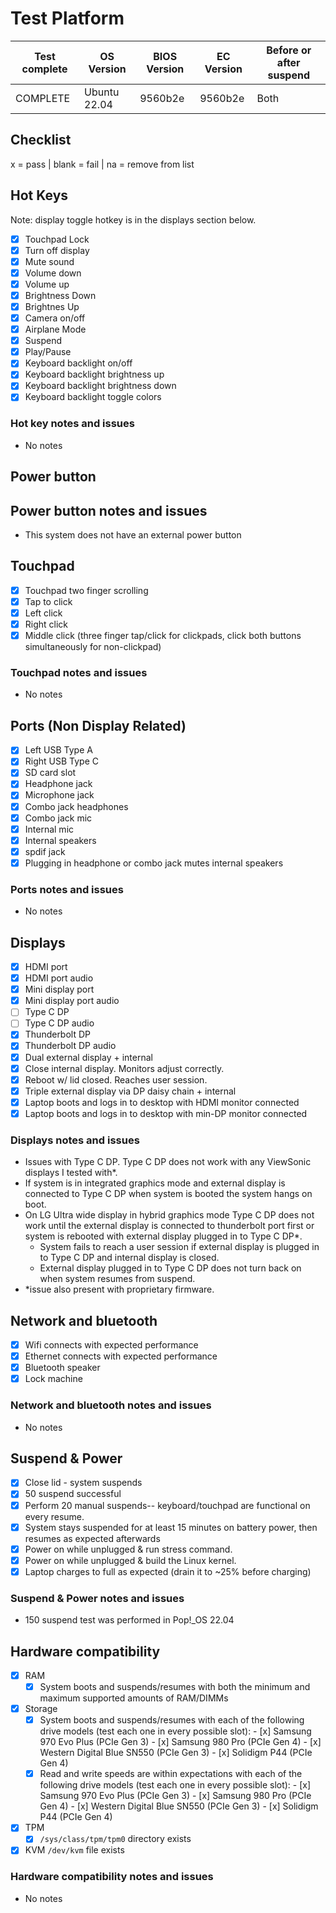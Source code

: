 # Test Platform

| Test complete | OS Version     | BIOS Version | EC Version | Before or after suspend |
| ------------- | -------------- | ------------ | ---------- | ----------------------- |
|   COMPLETE    | Ubuntu 22.04   | 9560b2e      | 9560b2e    | Both                    |

## Checklist

x = pass | blank = fail | na = remove from list

## Hot Keys

Note: display toggle hotkey is in the displays section below.

- [x] Touchpad Lock
- [x] Turn off display
- [x] Mute sound
- [x] Volume down
- [x] Volume up
- [x] Brightness Down
- [x] Brightnes Up
- [x] Camera on/off
- [x] Airplane Mode
- [x] Suspend
- [x] Play/Pause
- [x] Keyboard backlight on/off
- [x] Keyboard backlight brightness up
- [x] Keyboard backlight brightness down
- [x] Keyboard backlight toggle colors

### Hot key notes and issues

- No notes

## Power button

## Power button notes and issues

- This system does not have an external power button

## Touchpad

- [x] Touchpad two finger scrolling
- [x] Tap to click
- [x] Left click
- [x] Right click
- [x] Middle click (three finger tap/click for clickpads, click both buttons simultaneously for non-clickpad)

### Touchpad notes and issues

- No notes

## Ports (Non Display Related)

- [x] Left USB Type A
- [x] Right USB Type C
- [x] SD card slot
- [x] Headphone jack
- [x] Microphone jack
- [x] Combo jack headphones
- [x] Combo jack mic
- [x] Internal mic
- [x] Internal speakers
- [x] spdif jack
- [x] Plugging in headphone or combo jack mutes internal speakers

### Ports notes and issues

- No notes

## Displays

- [x] HDMI port
- [x] HDMI port audio
- [x] Mini display port
- [x] Mini display port audio
- [ ] Type C DP
- [ ] Type C DP audio
- [x] Thunderbolt DP
- [x] Thunderbolt DP audio
- [x] Dual external display + internal
- [x] Close internal display. Monitors adjust correctly.
- [x] Reboot w/ lid closed. Reaches user session.
- [x] Triple external display via DP daisy chain + internal
- [x] Laptop boots and logs in to desktop with HDMI monitor connected
- [x] Laptop boots and logs in to desktop with min-DP monitor connected

### Displays notes and issues

- Issues with Type C DP. Type C DP does not work with any ViewSonic displays I tested with*.
- If system is in integrated graphics mode and external display is connected to Type C DP when system is booted the system hangs on boot.
- On LG Ultra wide display in hybrid graphics mode Type C DP does not work until the external display is connected to thunderbolt port first or system is rebooted with external display plugged in to Type C DP*.
  - System fails to reach a user session if external display is plugged in to Type C DP and internal display is closed.
  - External display plugged in to Type C DP does not turn back on when system resumes from suspend.
- *issue also present with proprietary firmware.

## Network and bluetooth

- [x] Wifi connects with expected performance
- [x] Ethernet connects with expected performance
- [x] Bluetooth speaker
- [x] Lock machine

### Network and bluetooth notes and issues

- No notes

## Suspend & Power

- [x] Close lid - system suspends
- [x] 50 suspend successful
- [x] Perform 20 manual suspends-- keyboard/touchpad are functional on every resume.
- [x] System stays suspended for at least 15 minutes on battery power, then resumes as expected afterwards
- [x] Power on while unplugged & run stress command.
- [x] Power on while unplugged & build the Linux kernel.
- [x] Laptop charges to full as expected (drain it to ~25% before charging)

### Suspend & Power notes and issues

- 150 suspend test was performed in Pop!\_OS 22.04

## Hardware compatibility

- [x] RAM
  - [x] System boots and suspends/resumes with both the minimum and maximum supported amounts of RAM/DIMMs
- [x] Storage
  - [x] System boots and suspends/resumes with each of the following drive models (test each one in every possible slot):
        - [x] Samsung 970 Evo Plus (PCIe Gen 3)
        - [x] Samsung 980 Pro (PCIe Gen 4)
        - [x] Western Digital Blue SN550 (PCIe Gen 3)
        - [x] Solidigm P44 (PCIe Gen 4)
  - [x] Read and write speeds are within expectations with each of the following drive models (test each one in every possible slot):
        - [x] Samsung 970 Evo Plus (PCIe Gen 3)
        - [x] Samsung 980 Pro (PCIe Gen 4)
        - [x] Western Digital Blue SN550 (PCIe Gen 3)
        - [x] Solidigm P44 (PCIe Gen 4)
- [x] TPM
  - [x] `/sys/class/tpm/tpm0` directory exists
- [x] KVM `/dev/kvm` file exists

### Hardware compatibility notes and issues

- No notes

